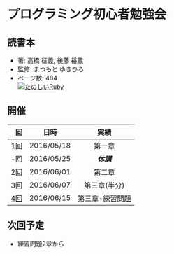 プログラミング初心者勉強会
======================
## 読書本  
* 著: 高橋 征義, 後藤 裕蔵  
* 監修: まつもと ゆきひろ  
* ページ数: 484   
[![たのしいRuby](https://images-na.ssl-images-amazon.com/images/I/515jBUQhvcL._SX351_BO1,204,203,200_.jpg)](https://www.amazon.co.jp/dp/B01C804DO8/ref=dp-kindle-redirect?_encoding=UTF8&btkr=1)

## 開催
|回|日時|実績|
|--:|:--:|:--:|
|1回|2016/05/18|第一章|
|-回|2016/05/25|***休講***|
|2回|2016/06/01|第二章|
|3回|2016/06/07|第三章(半分)|
|[4回](memo4.md)|2016/06/15|第三章+[練習問題](exercize.md)|

## 次回予定
* 練習問題2章から
